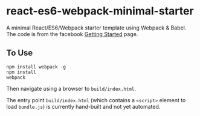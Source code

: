 # react-es6-webpack-minimal-starter

A minimal React/ES6/Webpack starter template using Webpack &amp; Babel.
The code is from the facebook [Getting Started](http://facebook.github.io/react/docs/getting-started.html)
page.

## To Use

```
npm install webpack -g
npm install
webpack
```

Then navigate using a browser to `build/index.html`.

The entry point `build/index.html` (which contains a `<script>` element
to load `bundle.js`) is currently hand-built and not yet automated.

